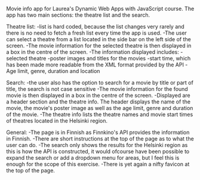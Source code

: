 Movie info app for Laurea's Dynamic Web Apps with JavaScript course. 
The app has two main sections: the theatre list and the search.

Theatre list:
-list is hard coded, because the list changes very rarely and there is no need to fetch a fresh list every time the app is used.
-The user can select a theatre from a list located in the side bar on the left side of the screen.
-The movie information for the selected theatre is then displayed in a box in the centre of the screen.
-The information displayed includes: 
    -selected theatre
    -poster images and titles for the movies
    -start time, which has been made more readable from the XML format provided by the API
    -Age limit, genre, duration and location

Search:
-the user also has the option to search for a movie by title or part of title, the search is not case sensitive
-The movie information for the found movie is then displayed in a box in the centre of the screen.
-Displayed are a header section and the theatre info. The header displays the name of the movie, the movie's poster image as well as the age limit, genre and duration of the movie.
-The theatre info lists the theatre names and movie start times of theatres located in the Helsinki region.


General:
-The page is in Finnish as Finnkino's API provides the information in Finnish. 
-There are short instructions at the top of the page as to what the user can do.
-The search only shows the results for the Helsinki region as this is how the API is constructed, it would ofcourse have been possible to expand the search or add a dropdown menu for areas, but I feel this is enough for the scope of this exercise.
-There is yet again a nifty favicon at the top of the page.